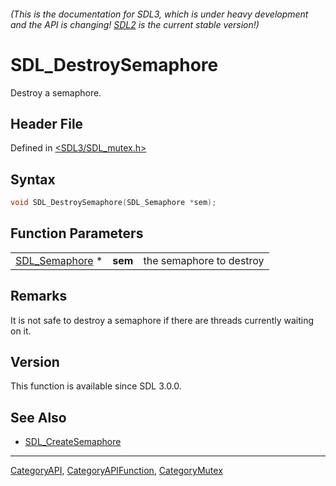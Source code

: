 ###### (This is the documentation for SDL3, which is under heavy development and the API is changing! [SDL2](https://wiki.libsdl.org/SDL2/) is the current stable version!)
# SDL_DestroySemaphore

Destroy a semaphore.

## Header File

Defined in [<SDL3/SDL_mutex.h>](https://github.com/libsdl-org/SDL/blob/main/include/SDL3/SDL_mutex.h)

## Syntax

```c
void SDL_DestroySemaphore(SDL_Semaphore *sem);
```

## Function Parameters

|                                  |         |                          |
| -------------------------------- | ------- | ------------------------ |
| [SDL_Semaphore](SDL_Semaphore) * | **sem** | the semaphore to destroy |

## Remarks

It is not safe to destroy a semaphore if there are threads currently
waiting on it.

## Version

This function is available since SDL 3.0.0.

## See Also

- [SDL_CreateSemaphore](SDL_CreateSemaphore)

----
[CategoryAPI](CategoryAPI), [CategoryAPIFunction](CategoryAPIFunction), [CategoryMutex](CategoryMutex)

